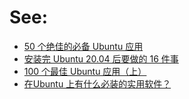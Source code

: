 # See:
- [50 个绝佳的必备 Ubuntu 应用 ](https://linux.cn/article-12456-1.html)
- [安装完 Ubuntu 20.04 后要做的 16 件事 ](https://linux.cn/article-12183-1.html)
- [100 个最佳 Ubuntu 应用（上）](https://zhuanlan.zhihu.com/p/71833109)
- [在Ubuntu 上有什么必装的实用软件？](https://www.zhihu.com/question/19811112)
